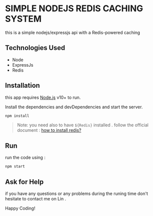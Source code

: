 # SIMPLE NODEJS REDIS CACHING SYSTEM
this is a simple nodejs/expressjs api with a Redis-powered caching 

## Technologies Used
- Node
- ExpressJs
- Redis

## Installation

this app requires [Node.js](https://nodejs.org/) v10+ to run.

Install the dependencies and devDependencies and start the server.

```sh
npm install
```

> Note: you need also to have `${Redis}` installed  .
> follow the official document : [how to install redis?](https://redis.io/docs/getting-started/installation/) 

## Run

run the code using :
```sh
npm start
```

## Ask for Help
if you have any questions or any problems during the runing time don't hesitate to contact me on Lin .

Happy Coding!


